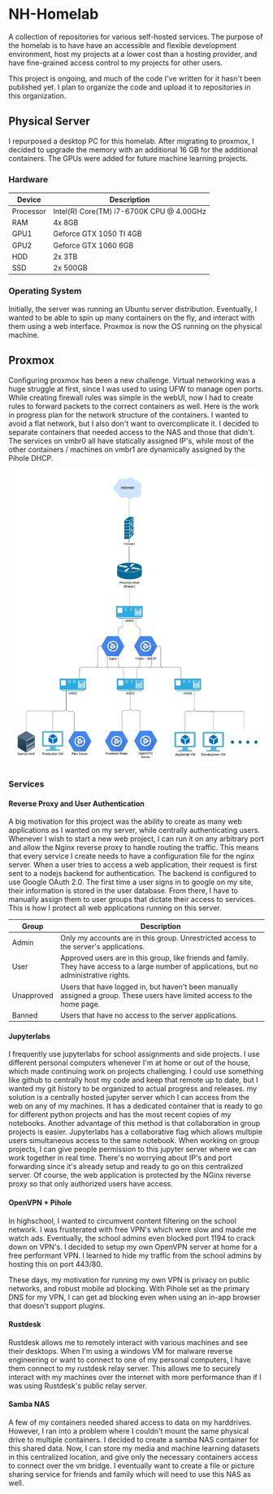 # NH-Homelab
A collection of repositories for various self-hosted services. The purpose of the homelab is to have have an accessible and flexible development environment, host my projects at a lower cost than a hosting provider, and have fine-grained access control to my projects for other users. 

This project is ongoing, and much of the code I've written for it hasn't been published yet. I plan to organize the code and upload it to repositories in this organization. 

## Physical Server
I repurposed a desktop PC for this homelab. After migrating to proxmox, I decided to upgrade the memory with an additional 16 GB for the additional containers. The GPUs were added for future machine learning projects. 

### Hardware
| Device | Description |
| --- | --- |
| Processor |  Intel(R) Core(TM) i7-6700K CPU @ 4.00GHz |
| RAM | 4x 8GB |
| GPU1 | Geforce GTX 1050 TI 4GB |
| GPU2 | Geforce GTX 1060 6GB |
| HDD | 2x 3TB |
| SSD | 2x 500GB |

### Operating System
Initially, the server was running an Ubuntu server distribution. Eventually, I wanted to be able to spin up many containers on the fly, and interact with them using a web interface. Proxmox is now the OS running on the physical machine.


## Proxmox
Configuring proxmox has been a new challenge. Virtual networking was a huge struggle at first, since I was used to using UFW to manage open ports. While creating firewall rules was simple in the webUI, now I had to create rules to forward packets to the correct containers as well. Here is the work in progress plan for the network structure of the containers. I wanted to avoid a flat network, but I also don't want to overcomplicate it. I decided to separate containers that needed access to the NAS and those that didn't. The services on vmbr0 all have statically assigned IP's, while most of the other containers / machines on vmbr1 are dynamically assigned by the Pihole DHCP. 

![Network Diagram of the Services running on Proxmox](/../../profile/assets/NetworkDiagram.jpeg)


### Services

#### Reverse Proxy and User Authentication
A big motivation for this project was the ability to create as many web applications as I wanted on my server, while centrally authenticating users. Whenever I wish to start a new web project, I can run it on any arbitrary port and allow the Nginx reverse proxy to handle routing the traffic. This means that every service I create needs to have a configuration file for the nginx server. When a user tries to access a web application, their request is first sent to a nodejs backend for authentication. The backend is configured to use Google OAuth 2.0. The first time a user signs in to google on my site, their information is stored in the user database. From there, I have to manually assign them to user groups that dictate their access to services. This is how I protect all web applications running on this server.

| Group | Description |
| --- | --- |
| Admin | Only my accounts are in this group. Unrestricted access to the server's applications. |
| User | Approved users are in this group, like friends and family. They have access to a large number of applications, but no administrative rights. |
| Unapproved | Users that have logged in, but haven't been manually assigned a group. These users have limited access to the home page. |
| Banned | Users that have no access to the server applications. |

#### Jupyterlabs
I frequently use jupyterlabs for school assignments and side projects. I use different personal computers whenever I'm at home or out of the house, which made continuing work on projects challenging. I could use something like github to centrally host my code and keep that remote up to date, but I wanted my git history to be organized to actual progress and releases. my solution is a centrally hosted jupyter server which I can access from the web on any of my machines. It has a dedicated container that is ready to go for different python projects and has the most recent copies of my notebooks. Another advantage of this method is that collaboration in group projects is easier. Jupyterlabs has a collaborative flag which allows multiple users simultaneous access to the same notebook. When working on group projects, I can give people permission to this jupyter server where we can work together in real time. There's no worrying about IP's and port forwarding since it's already setup and ready to go on this centralized server. Of course, the web application is protected by the NGinx reverse proxy so that only authorized users have access.

#### OpenVPN + Pihole
In highschool, I wanted to circumvent content filtering on the school network. I was frusterated with free VPN's which were slow and made me watch ads. Eventually, the school admins even blocked port 1194 to crack down on VPN's. I decided to setup my own OpenVPN server at home for a free performant VPN. I learned to hide my traffic from the school admins by hosting this on port 443/80.

These days, my motivation for running my own VPN is privacy on public networks, and robust mobile ad blocking. With Pihole set as the primary DNS for my VPN, I can get ad blocking even when using an in-app browser that doesn't support plugins. 

#### Rustdesk 
Rustdesk allows me to remotely interact with various machines and see their desktops. When I'm using a windows VM for malware reverse engineering or want to connect to one of my personal computers, I have them connect to my rustdesk relay server. This allows me to securely interact with my machines over the internet with more performance than if I was using Rustdesk's public relay server. 

#### Samba NAS
A few of my containers needed shared access to data on my harddrives. However, I ran into a problem where I couldn't mount the same physical drive to multiple containers. I decided to create a samba NAS container for this shared data. Now, I can store my media and machine learning datasets in this centralized location, and give only the necessary containers access to connect over the vm bridge. I eventually want to create a file or picture sharing service for friends and family which will need to use this NAS as well.
